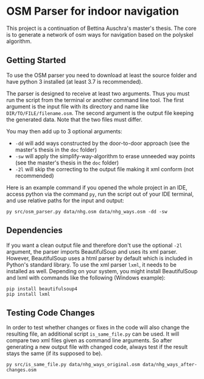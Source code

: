 # OSM Parser for indoor navigation

This project is a continuation of Bettina Auschra's master's thesis. The core is to generate a network of osm ways for navigation based on the polyskel algorithm.


## Getting Started

To use the OSM parser you need to download at least the source folder and have python 3 installed (at least 3.7 is recommended).

The parser is designed to receive at least two arguments. Thus you must run the script from the terminal or another command line tool. The first argument is the input file with its directory and name like `DIR/TO/FILE/filename.osm`. The second argument is the output file keeping the generated data. Note that the two files must differ.

You may then add up to 3 optional arguments:
- `-dd` will add ways constructed by the door-to-door approach (see the master's thesis in the `doc` folder)
- `-sw` will apply the simplify-way-algorithm to erase unneeded way points (see the master's thesis in the `doc` folder)
- `-2l` will skip the correcting to the output file making it xml conform (not recommended)

Here is an example command if you opened the whole project in an IDE, access python via the command `py`, run the script out of your IDE terminal, and use relative paths for the input and output:
```
py src/osm_parser.py data/nhg.osm data/nhg_ways.osm -dd -sw
```

## Dependencies

If you want a clean output file and therefore don't use the optional `-2l` argument, the parser imports BeautifulSoup and uses its xml parser. However, BeautifulSoup uses a html parser by default which is included in Python's standard library. To use the xml parser `lxml`, it needs to be installed as well. Depending on your system, you might install BeautifulSoup and lxml with commands like the following (Windows example):
```
pip install beautifulsoup4
pip install lxml
```


## Testing Code Changes

In order to test whether changes or fixes in the code will also change the resulting file, an additional script `is_same_file.py` can be used. It will compare two xml files given as command line arguments. So after generating a new output file with changed code, always test if the result stays the same (if its supposed to be).
```
py src/is_same_file.py data/nhg_ways_original.osm data/nhg_ways_after-changes.osm
```
